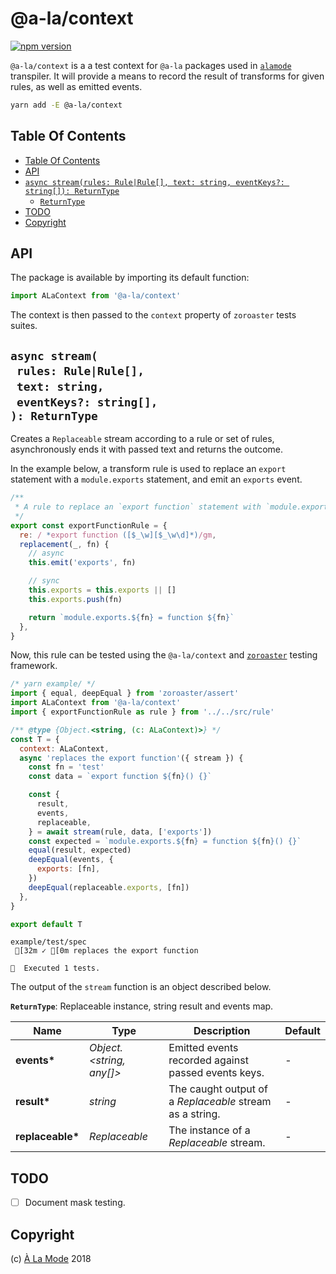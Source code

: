 # @a-la/context

[![npm version](https://badge.fury.io/js/%40a-la%2Fcontext.svg)](https://npmjs.org/package/@a-la/context)

`@a-la/context` is a a test context for `@a-la` packages used in [`alamode`](https://alamode.cc) transpiler. It will provide a means to record the result of transforms for given rules, as well as emitted events.

```sh
yarn add -E @a-la/context
```

## Table Of Contents

- [Table Of Contents](#table-of-contents)
- [API](#api)
- [`async stream(rules: Rule|Rule[], text: string, eventKeys?: string[]): ReturnType`](#async-streamrules-ruleruletext-stringeventkeys-string-returntype)
  * [`ReturnType`](#returntype)
- [TODO](#todo)
- [Copyright](#copyright)

## API

The package is available by importing its default function:

```js
import ALaContext from '@a-la/context'
```

The context is then passed to the `context` property of `zoroaster` tests suites.

## `async stream(`<br/>&nbsp;&nbsp;`rules: Rule|Rule[],`<br/>&nbsp;&nbsp;`text: string,`<br/>&nbsp;&nbsp;`eventKeys?: string[],`<br/>`): ReturnType`

Creates a `Replaceable` stream according to a rule or set of rules, asynchronously ends it with passed text and returns the outcome.

In the example below, a transform rule is used to replace an `export` statement with a `module.exports` statement, and emit an `exports` event.

```js
/**
 * A rule to replace an `export function` statement with `module.exports`.
 */
export const exportFunctionRule = {
  re: / *export function ([$_\w][$_\w\d]*)/gm,
  replacement(_, fn) {
    // async
    this.emit('exports', fn)

    // sync
    this.exports = this.exports || []
    this.exports.push(fn)

    return `module.exports.${fn} = function ${fn}`
  },
}
```

Now, this rule can be tested using the `@a-la/context` and [`zoroaster`](https://github.com/artdecocode/zoroaster) testing framework.

```js
/* yarn example/ */
import { equal, deepEqual } from 'zoroaster/assert'
import ALaContext from '@a-la/context'
import { exportFunctionRule as rule } from '../../src/rule'

/** @type {Object.<string, (c: ALaContext)>} */
const T = {
  context: ALaContext,
  async 'replaces the export function'({ stream }) {
    const fn = 'test'
    const data = `export function ${fn}() {}`

    const {
      result,
      events,
      replaceable,
    } = await stream(rule, data, ['exports'])
    const expected = `module.exports.${fn} = function ${fn}() {}`
    equal(result, expected)
    deepEqual(events, {
      exports: [fn],
    })
    deepEqual(replaceable.exports, [fn])
  },
}

export default T
```

```
example/test/spec
 [32m ✓ [0m replaces the export function

🦅  Executed 1 tests.
```

The output of the `stream` function is an object described below.

__<a name="returntype">`ReturnType`</a>__: Replaceable instance, string result and events map.

| Name | Type | Description | Default |
| ---- | ---- | ----------- | ------- |
| __events*__ | _Object.<string, any[]>_ | Emitted events recorded against passed events keys. | - |
| __result*__ | _string_ | The caught output of a _Replaceable_ stream as a string. | - |
| __replaceable*__ | _Replaceable_ | The instance of a _Replaceable_ stream. | - |

## TODO

- [ ] Document mask testing.

## Copyright

(c) [À La Mode][1] 2018

[1]: https://alamode.cc
